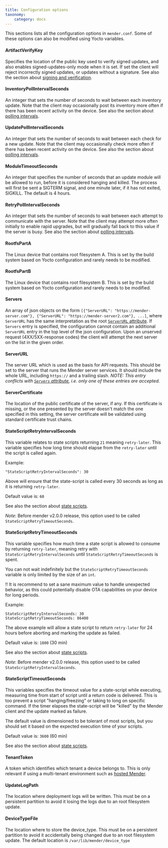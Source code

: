 ```yaml
---
title: Configuration options
taxonomy:
    category: docs
---
```


This sections lists all the configuration options in `mender.conf`. Some of
these options can also be modified using Yocto variables.

#### ArtifactVerifyKey

Specifies the location of the public key used to verify signed updates, and also
enables signed-updates-only mode when it is set. If set the client will reject
incorrectly signed updates, or updates without a signature. See also the section
about [signing and verification](../../../04.Artifacts/40.Signing-and-verification/docs.md).

#### InventoryPollIntervalSeconds

An integer that sets the number of seconds to wait between each inventory
update. Note that the client may occasionally post its inventory more often if
there has been recent activity on the device. See also the section about
[polling intervals](../01.Polling-intervals/docs.md).

#### UpdatePollIntervalSeconds

An integer that sets the number of seconds to wait between each check for a new
update. Note that the client may occasionally check more often if there has been
recent activity on the device. See also the section about [polling
intervals](../01.Polling-intervals/docs.md).

#### ModuleTimeoutSeconds

An integer that specifies the number of seconds that an update module will be
allowed to run, before it is considered hanging and killed. The process will
first be sent a SIGTERM signal, and one minute later, if it has not exited,
SIGKILL. The default is 4 hours.

#### RetryPollIntervalSeconds

An integer that sets the number of seconds to wait between each attempt to
communicate with the server. Note that the client may attempt more often
initially to enable rapid upgrades, but will gradually fall back to this value
if the server is busy. See also the section about [polling
intervals](../01.Polling-intervals/docs.md).

#### RootfsPartA

The Linux device that contains root filesystem A. This is set by the build
system based on Yocto configuration and rarely needs to be modified.

#### RootfsPartB

The Linux device that contains root filesystem B. This is set by the build
system based on Yocto configuration and rarely needs to be modified.

#### Servers

An array of json objects on the form
`[{"ServerURL": "https://mender-server.com"},
{"ServerURL": "https://mender-server2.com"}, ...]`, where `ServerURL` has the
same interpretation as the root [`ServerURL` attribute](#ServerURL).
If `Servers` entry is specified, the configuration cannot contain an additional
`ServerURL` entry in the top level of the json configuration. Upon an unserved
request (4XX/5XX-response codes) the client will attempt the next server on the
list in the given order.

#### ServerURL

The server URL which is used as the basis for API requests. This should be set
to the server that runs the Mender server services. It should include the whole
URL, including `https://` and a trailing slash.
*NOTE: This entry conflicts with [`Servers` attribute](#Servers), i.e. only one
of these entries are accepted.*

#### ServerCertificate

The location of the public certificate of the server, if any. If this
certificate is missing, or the one presented by the server doesn't match the one
specified in this setting, the server certificate will be validated using
standard certificate trust chains.

#### StateScriptRetryIntervalSeconds

This variable relates to state scripts returning `21` meaning `retry-later`.
This variable specifies how long time should elapse from the `retry-later`
until the script is called again.

Example:

```
"StateScriptRetryIntervalSeconds": 30
```

Above will ensure that the state-script is called every 30 seconds as long as
it is returning `retry-later`.

Default value is: `60`

See also the section about [state scripts](../../../06.Artifact-creation/04.State-scripts/docs.md).

<!--AUTOVERSION: "mender v%"/ignore-->
*Note*: Before mender v2.0.0 release, this option used to be called
`StateScriptRetryTimeoutSeconds`.

#### StateScriptRetryTimeoutSeconds

This variable specifies how much time a state script is allowed to consume by
returning `retry-later`, meaning retry with `StateScriptRetryIntervalSeconds`
until `StateScriptRetryTimeoutSeconds` is spent.

You can not wait indefinitely but the `StateScriptRetryTimeoutSeconds` variable
is only limited by the size of an `int`.

!! It is recommend to set a sane maximum value to handle unexpected behavior, as this could potentially disable OTA capabilities on your device for long periods.

Example:

```
StateScriptRetryIntervalSeconds: 30
StateScriptRetryTimeoutSeconds: 86400
```

The above example will allow a state script to return `retry-later` for 24 hours before
aborting and marking the update as failed.

Default value is: `1800` (30 min)

See also the section about [state scripts](../../../06.Artifact-creation/04.State-scripts/docs.md).

<!--AUTOVERSION: "mender v%"/ignore-->
*Note*: Before mender v2.0.0 release, this option used to be called
`StateScriptRetryIntervalSeconds`.

#### StateScriptTimeoutSeconds

This variables specifies the timeout value for a state-script while executing,
measuring time from start of script until a return code is delivered. This is
too prevent a script "hanging/freezing" or taking to long on specific command.
If the timer elapses the state-script will be "killed" by the Mender client and
the update marked as failure.

The default value is dimensioned to be tolerant of most scripts, but you should
set it based on the expected execution time of your scripts.

Default value is: `3600` (60 min)

See also the section about [state scripts](../../../06.Artifact-creation/04.State-scripts/docs.md).

#### TenantToken

A token which identifies which tenant a device belongs to. This is only relevant
if using a multi-tenant environment such as [hosted Mender](https://hosted.mender.io?target=_blank).

#### UpdateLogPath

The location where deployment logs will be written. This must be on a persistent
partition to avoid it losing the logs due to an root filesystem update.

#### DeviceTypeFile

The location where to store the device_type. This must be on a persistent
partition to avoid it accidentally being changed due to an root filesystem
update. The default location is `/var/lib/mender/device_type`
